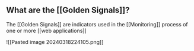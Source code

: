 ## What are the [[Golden Signals]]?

The [[Golden Signals]] are indicators used in the [[Monitoring]] process of one or more [[web applications]]

![[Pasted image 20240318224105.png]]
